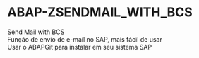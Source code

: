 # ABAP-ZSENDMAIL_WITH_BCS
Send Mail with BCS <br>
Função de envio de e-mail no SAP, mais fácil de usar <br>
Usar o ABAPGit para instalar em seu sistema SAP

